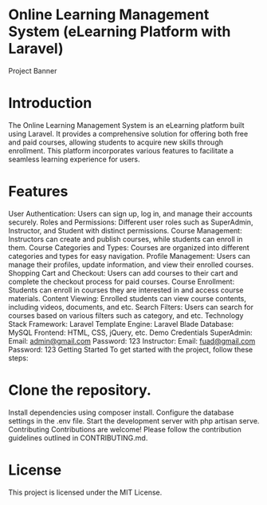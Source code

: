 # Online Learning Management System (eLearning Platform with Laravel)
Project Banner

# Introduction
The Online Learning Management System is an eLearning platform built using Laravel. It provides a comprehensive solution for offering both free and paid courses, allowing students to acquire new skills through enrollment. This platform incorporates various features to facilitate a seamless learning experience for users.

# Features
User Authentication: Users can sign up, log in, and manage their accounts securely.
Roles and Permissions: Different user roles such as SuperAdmin, Instructor, and Student with distinct permissions.
Course Management: Instructors can create and publish courses, while students can enroll in them.
Course Categories and Types: Courses are organized into different categories and types for easy navigation.
Profile Management: Users can manage their profiles, update information, and view their enrolled courses.
Shopping Cart and Checkout: Users can add courses to their cart and complete the checkout process for paid courses.
Course Enrollment: Students can enroll in courses they are interested in and access course materials.
Content Viewing: Enrolled students can view course contents, including videos, documents, and etc.
Search Filters: Users can search for courses based on various filters such as category, and etc.
Technology Stack
Framework: Laravel
Template Engine: Laravel Blade
Database: MySQL
Frontend: HTML, CSS, jQuery, etc.
Demo Credentials
SuperAdmin:
Email: admin@gmail.com
Password: 123
Instructor:
Email: fuad@gmail.com
Password: 123
Getting Started
To get started with the project, follow these steps:

# Clone the repository.
Install dependencies using composer install.
Configure the database settings in the .env file.
Start the development server with php artisan serve.
Contributing
Contributions are welcome! Please follow the contribution guidelines outlined in CONTRIBUTING.md.

# License
This project is licensed under the MIT License.
